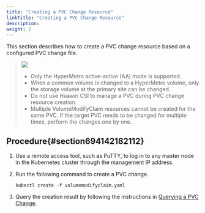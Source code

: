 ```yaml
---
title: "Creating a PVC Change Resource"
linkTitle: "Creating a PVC Change Resource"
description: 
weight: 2
---
```


This section describes how to create a PVC change resource based on a configured PVC change file.

>![](/css-docs/public_sys-resources/en-us/icon-note.gif)  
>-   Only the HyperMetro active-active \(AA\) mode is supported.
>-   When a common volume is changed to a HyperMetro volume, only the storage volume at the primary site can be changed.
>-   Do not use Huawei CSI to manage a PVC during PVC change resource creation.
>-   Multiple VolumeModifyClaim resources cannot be created for the same PVC. If the target PVC needs to be changed for multiple times, perform the changes one by one.

## Procedure{#section694142182112}

1.  Use a remote access tool, such as PuTTY, to log in to any master node in the Kubernetes cluster through the management IP address.
2.  Run the following command to create a PVC change.

    ```
    kubectl create -f volumemodifyclaim.yaml 
    ```

3.  Query the creation result by following the instructions in  [Querying a PVC Change](/docs/advanced-features/pvc-change/configuring-pvc-changes/querying-a-pvc-change).

